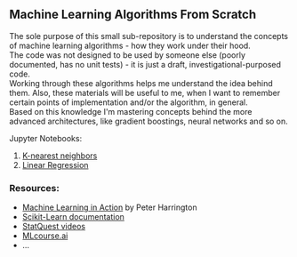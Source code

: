## Machine Learning Algorithms From Scratch

The sole purpose of this small sub-repository is to understand the concepts of machine learning algorithms - how they work under their hood. </br>
The code was not designed to be used by someone else (poorly documented, has no unit tests) - it is just a draft, investigational-purposed code. </br>
Working through these algorithms helps me understand the idea behind them. Also, these materials will be useful to me, when I want to remember certain points of implementation and/or the algorithm, in general.</br>
Based on this knowledge I'm mastering concepts behind the more advanced architectures, like gradient boostings, neural networks and so on.

Jupyter Notebooks:
1. [K-nearest neighbors](https://nbviewer.org/github/Extremesarova/machine_learning_algorithms/blob/main/knn/knn_iris.ipynb)
2. [Linear Regression](https://nbviewer.org/github/Extremesarova/machine_learning_algorithms/blob/main/linear_regression/regression.ipynb)

### Resources:
 - [Machine Learning in Action](https://www.manning.com/books/machine-learning-in-action) by Peter Harrington
 - [Scikit-Learn documentation](https://scikit-learn.org/stable/)
 - [StatQuest videos](https://www.youtube.com/channel/UCtYLUTtgS3k1Fg4y5tAhLbw)
 - [MLcourse.ai](https://mlcourse.ai/)
 - ...